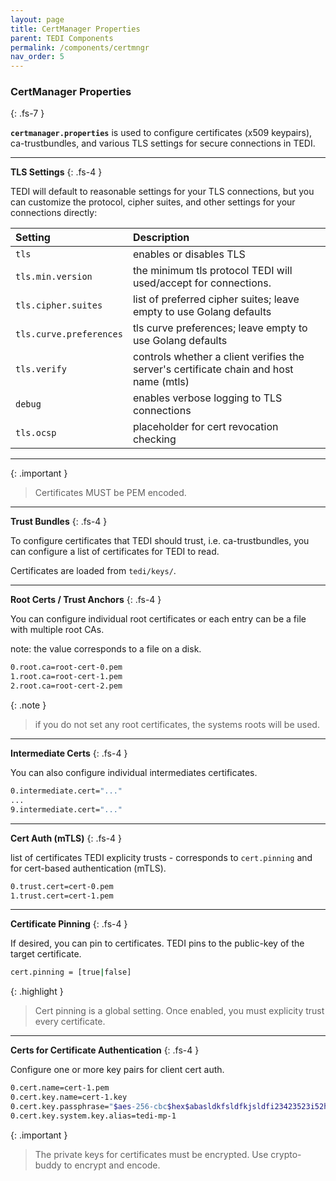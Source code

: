 ```yaml
---
layout: page
title: CertManager Properties
parent: TEDI Components
permalink: /components/certmngr
nav_order: 5
---
```


### CertManager Properties
{: .fs-7 }

**`certmanager.properties`** is used to configure certificates (x509 keypairs), ca-trustbundles, and various TLS settings for secure connections in TEDI.

---

**TLS Settings**
{: .fs-4 }

TEDI will default to reasonable settings for your TLS connections, but you can customize the protocol, cipher suites, and other settings for your connections directly:


| **Setting**                    | **Description**          |
|:------------------------------|:--------------------------|
| `tls`                         | enables or disables TLS |
| `tls.min.version`             | the minimum tls protocol TEDI will used/accept for connections. |
| `tls.cipher.suites`           | list of preferred cipher suites; leave empty to use Golang defaults |
| `tls.curve.preferences`       | tls curve preferences;  leave empty to use Golang defaults |
| `tls.verify`                  | controls whether a client verifies the server's certificate chain and host name (mtls) |
| `debug`                       | enables verbose logging to TLS connections |
| `tls.ocsp`                    | placeholder for cert revocation checking |


---

{: .important }
> Certificates MUST be PEM encoded.

---

**Trust Bundles**
{: .fs-4 }

To configure certificates that TEDI should trust, i.e. ca-trustbundles, you can configure a list of certificates for TEDI to read.

Certificates are loaded from `tedi/keys/`. 

---

**Root Certs / Trust Anchors**
{: .fs-4 }

You can configure individual root certificates or each entry can be a file with multiple root CAs. 

note: the value corresponds to a file on a disk.

```sh
0.root.ca=root-cert-0.pem
1.root.ca=root-cert-1.pem
2.root.ca=root-cert-2.pem
```

{: .note }
> if you do not set any root certificates, the systems roots will be used.

---

**Intermediate Certs**
{: .fs-4 }

You can also configure individual intermediates certificates.

```sh
0.intermediate.cert="..."
...
9.intermediate.cert="..."

```

---

**Cert Auth (mTLS)**
{: .fs-4 }

list of certificates TEDI explicity trusts - corresponds to `cert.pinning` and for cert-based authentication (mTLS).


```sh
0.trust.cert=cert-0.pem
1.trust.cert=cert-1.pem
```

---

**Certificate Pinning**
{: .fs-4 }

If desired, you can pin to certificates. TEDI pins to the public-key of the target certificate.

```sh
cert.pinning = [true|false]
```

{: .highlight }
> Cert pinning is a global setting. Once enabled, you must explicity trust every certificate.

---

**Certs for Certificate Authentication**
{: .fs-4 }

Configure one or more key pairs for client cert auth.

```sh
0.cert.name=cert-1.pem
0.cert.key.name=cert-1.key
0.cert.key.passphrase="$aes-256-cbc$hex$abasldkfsldfkjsldfi23423523i52h2i3h52i3"
0.cert.key.system.key.alias=tedi-mp-1
```

{: .important }
> The private keys for certificates must be encrypted. Use crypto-buddy to encrypt and encode.

